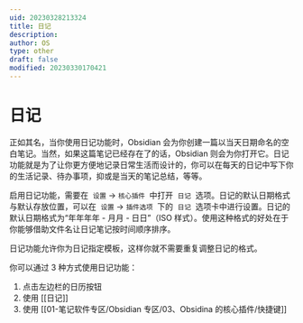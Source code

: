```yaml
---
uid: 20230328213324
title: 日记
description: 
author: OS
type: other
draft: false
modified: 20230330170421
---
```


# 日记

正如其名，当你使用日记功能时，Obsidian 会为你创建一篇以当天日期命名的空白笔记。当然，如果这篇笔记已经存在了的话，Obsidian 则会为你打开它。日记功能就是为了让你更方便地记录日常生活而设计的，你可以在每天的日记中写下你的生活记录、待办事项，抑或是当天的笔记总结，等等。

启用日记功能，需要在  `设置` -> `核心插件`  中打开  `日记`  选项。日记的默认日期格式与默认存放位置，可以在  `设置` -> `插件选项`  下的  `日记`  选项卡中进行设置。日记的默认日期格式为“年年年年 - 月月 - 日日”（ISO 样式）。使用这种格式的好处在于你能够借助文件名让日记笔记按时间顺序排序。

日记功能允许你为日记指定模板，这样你就不需要重复调整日记的格式。

你可以通过 3 种方式使用日记功能：

1. 点击左边栏的日历按钮
2. 使用 [[日记]]
3. 使用 [[01-笔记软件专区/Obsidian 专区/03、Obsidina 的核心插件/快捷键]]
